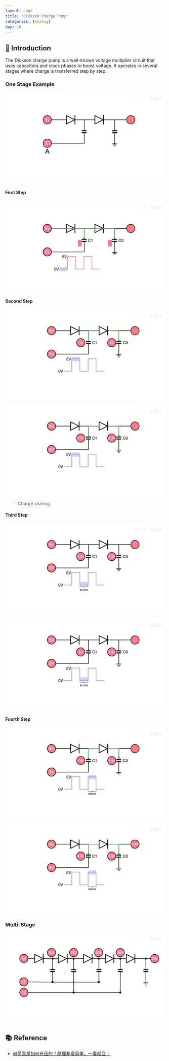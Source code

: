 ```yaml
---
layout: page
title: "Dickson Charge Pump"
categories: [Analog]
day: 16
---
```


## 📌 Introduction
The Dickson charge pump is a well-known voltage multiplier circuit that uses capacitors and clock phases to boost voltage. It operates in several stages where charge is transferred step by step.

### One Stage Example
![alt text](../assets/day16/Dickson_one_stage.jpg)


#### First Step
![alt text](../assets/day16/Dickson_00.jpg)


#### Second Step
![alt text](../assets/day16/Dickson_10.jpg)

![alt text](../assets/day16/Dickson_11.jpg)
> Charge sharing

#### Third Step
![alt text](../assets/day16/Dickson_20.jpg)

![alt text](../assets/day16/Dickson_21.jpg)


#### Fourth Step
![alt text](../assets/day16/Dickson_30.jpg)

![alt text](../assets/day16/Dickson_31.jpg)

### Multi-Stage
![alt text](../assets/day16/Dickson_multi_stage.jpg)

## 📚 Reference
* [电荷泵是如何升压的？原理非常简单，一看就会！](https://www.bilibili.com/video/BV1xX4y1F7Lp/?spm_id_from=333.337)
